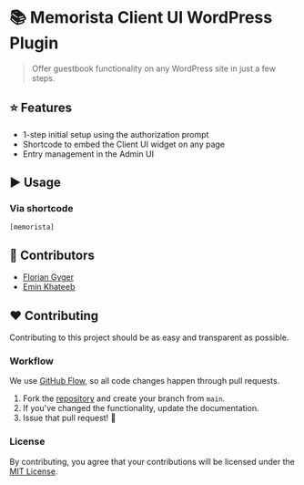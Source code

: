 # :books: Memorista Client UI WordPress Plugin

> Offer guestbook functionality on any WordPress site in just a few steps.

## :star: Features

- 1-step initial setup using the authorization prompt
- Shortcode to embed the Client UI widget on any page
- Entry management in the Admin UI

## :arrow_forward: Usage

### Via shortcode

```
[memorista]
```

## :raising_hand: Contributors

- [Florian Gyger](https://floriangyger.ch)
- [Emin Khateeb](https://emin.ch)

## :heart: Contributing

Contributing to this project should be as easy and transparent as possible.

### Workflow

We use [GitHub Flow](https://guides.github.com/introduction/flow/), so all code changes happen through pull requests.

1.  Fork the [repository](https://github.com/Memorista/memorista-wordpress-plugin) and create your branch from `main`.
2.  If you've changed the functionality, update the documentation.
3.  Issue that pull request! :tada:

### License

By contributing, you agree that your contributions will be licensed under the [MIT License](LICENSE).
